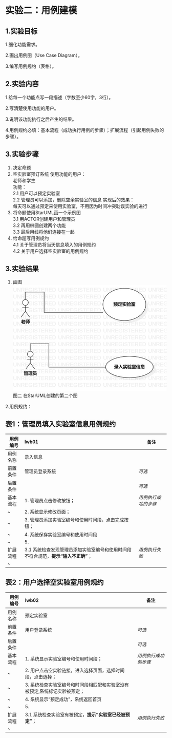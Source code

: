 # 实验二：用例建模

## 1.实验目标
1.细化功能需求。

2.画出用例图（Use Case Diagram）。

3.编写用例规约（表格）。

## 2.实验内容
1.给每一个功能点写一段描述（字数至少60字，3行）。

2.写清楚使用功能的用户。

3.说明该功能执行之后产生的结果。

4.用例规约必填：基本流程（成功执行用例的步骤）；扩展流程（引起用例失败的步骤）。

## 3.实验步骤
1. 决定命题  
2. 空实验室预订系统 
    使用功能的用户：  
    老师和学生  
    功能：  
    2.1 用户可以预定实验室  
    2.2 管理员可以添加，删除空余实验室的信息
    实现后的效果：  
    每天可以通过预定来使用实验室，不用因为时间冲突耽误实验的进行  
3. 将命题使用StarUML画一个示例图  
    3.1 用ACTOR创建用户和管理员  
    3.2 再用椭圆创建两个功能  
    3.3 最后用线将他们连接在一起  
4. 给命题写用例规约  
    4.1 关于管理员将当天信息填入的用例规约  
    4.2 关于用户选择空实验室的用例规约  

## 3.实验结果
1. 画图  
![用例图](./空实验室预订系统.jpg)  
图二 在StarUML创建的第二个图

2.用例规约：

## 表1：管理员填入实验室信息用例规约  

用例编号  | lwb01 | 备注  
-|:-|-  
用例名称  | 录入信息  |   
前置条件  | 管理员登录系统    | *可选*   
后置条件  |      | *可选*   
基本流程  | 1. 管理员点击修改按钮；  |*用例执行成功的步骤*    
~| 2. 系统显示修改页面；  |   
~| 3. 管理员添加实验室编号和使用时间段，点击完成按钮；  |   
~| 4. 系统保存实验室编号和使用时间段  |   
~| 5.   |  
扩展流程  | 3.1 系统检查发现管理员添加实验室编号和使用时间段不符合规范，**提示“输入不正确”**；  |*用例执行失败*    
~|  |  

## 表2：用户选择空实验室用例规约  

用例编号  | lwb02 | 备注  
-|:-|-  
用例名称  | 预定实验室  |   
前置条件  | 用户登录系统    | *可选*   
后置条件  |      | *可选*   
基本流程  | 1. 系统显示实验室编号和使用时间段；  |*用例执行成功的步骤*    
~| 2. 用户点击空实验链接，进入选择页面，选择时间段，点击选择；  |   
~| 3. 系统检查实验室编号和时间段相匹配和实验室没有被预定,系统标记实验被预定；  |   
~| 4. 系统显示“预定成功”，系统返回首页  |   
~| 5.   |  
扩展流程  | 3.1 系统检查实验室有被预定，**提示“实验室已经被预定”**；  |*用例执行失败*    
~|  |  

